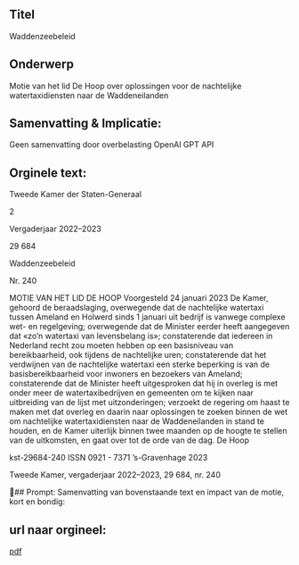 ## Titel
Waddenzeebeleid
## Onderwerp
Motie van het lid De Hoop over oplossingen voor de nachtelijke watertaxidiensten naar de Waddeneilanden
## Samenvatting & Implicatie:
Geen samenvatting door overbelasting OpenAI GPT API
## Orginele text:


Tweede Kamer der Staten-Generaal

2

Vergaderjaar 2022–2023

29 684

Waddenzeebeleid

Nr. 240

MOTIE VAN HET LID DE HOOP
Voorgesteld 24 januari 2023
De Kamer,
gehoord de beraadslaging,
overwegende dat de nachtelijke watertaxi tussen Ameland en Holwerd
sinds 1 januari uit bedrijf is vanwege complexe wet- en regelgeving;
overwegende dat de Minister eerder heeft aangegeven dat «zo’n watertaxi
van levensbelang is»;
constaterende dat iedereen in Nederland recht zou moeten hebben op een
basisniveau van bereikbaarheid, ook tijdens de nachtelijke uren;
constaterende dat het verdwijnen van de nachtelijke watertaxi een sterke
beperking is van de basisbereikbaarheid voor inwoners en bezoekers van
Ameland;
constaterende dat de Minister heeft uitgesproken dat hij in overleg is met
onder meer de watertaxibedrijven en gemeenten om te kijken naar
uitbreiding van de lijst met uitzonderingen;
verzoekt de regering om haast te maken met dat overleg en daarin naar
oplossingen te zoeken binnen de wet om nachtelijke watertaxidiensten
naar de Waddeneilanden in stand te houden, en de Kamer uiterlijk binnen
twee maanden op de hoogte te stellen van de uitkomsten,
en gaat over tot de orde van de dag.
De Hoop

kst-29684-240
ISSN 0921 - 7371
’s-Gravenhage 2023

Tweede Kamer, vergaderjaar 2022–2023, 29 684, nr. 240

## Prompt:
Samenvatting van bovenstaande text en impact van de motie, kort en bondig:

## url naar orgineel:
[pdf](https://gegevensmagazijn.tweedekamer.nl/OData/v4/2.0/Document(c98d8468-3328-45b8-a9aa-eaa6afbca8fa)/resource)
